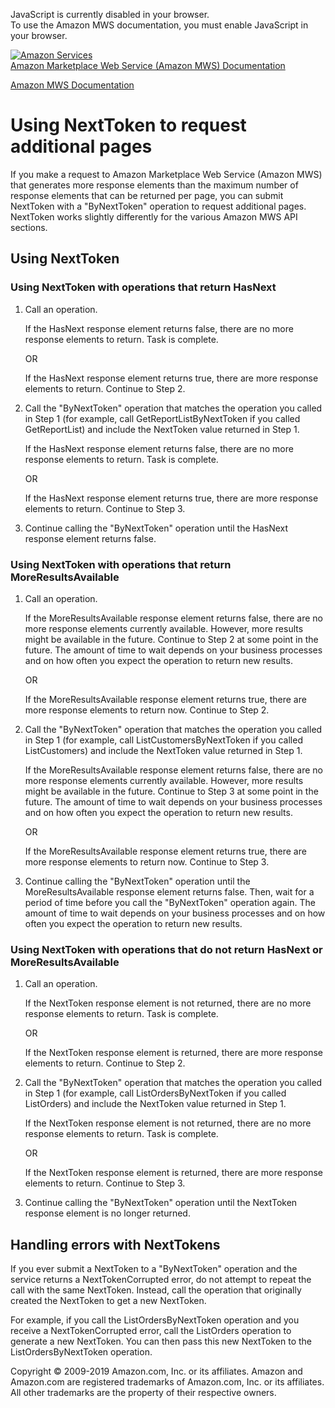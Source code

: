 <div id="MWSDX_noscript">

JavaScript is currently disabled in your browser.  
To use the Amazon MWS documentation, you must enable JavaScript in your
browser.

</div>

<div id="MWSDX_divtop">

[![Amazon
Services](https://images-na.ssl-images-amazon.com/images/G/08/mwsportal/fr_FR/amazonservices.gif
"Amazon Services")](http://services.amazon.fr)  
<span id="MWSDX_titlebar">[Amazon Marketplace Web Service (Amazon MWS)
Documentation](https://developer.amazonservices.fr/gp/mws/docs.html)</span>

</div>

<div id="MWSDX_divbottom">

<div id="MWSDX_divleft">

<div id="MWSDX_toc">

</div>

</div>

<div id="MWSDX_divright">

<div id="MWSDX_content">

<span id="MWSDX_breadcrumbs">[Amazon MWS
Documentation](https://developer.amazonservices.fr/gp/mws/docs.html)</span>

<div id="DG_NextToken" class="nested0">

# Using NextToken to request additional pages

<div class="body">

If you make a request to <span class="ph">Amazon Marketplace Web Service
(Amazon MWS)</span> that generates more response elements than the
maximum number of response elements that can be returned per page, you
can submit <span class="keyword parmname">NextToken</span> with a
"ByNextToken" operation to request additional pages.
<span class="keyword parmname">NextToken</span> works slightly
differently for the various <span class="ph">Amazon MWS</span> API
sections.

</div>

<div id="Using" class="topic nested1">

## Using NextToken

<div class="body">

<div class="section">

### Using NextToken with operations that return HasNext

1.  Call an operation.
    
    If the <span class="keyword parmname">HasNext</span> response
    element returns false, there are no more response elements to
    return. Task is complete.
    
    OR
    
    If the <span class="keyword parmname">HasNext</span> response
    element returns true, there are more response elements to return.
    Continue to Step 2.

2.  Call the "ByNextToken" operation that matches the operation you
    called in Step 1 (for example, call
    <span class="keyword apiname">GetReportListByNextToken</span> if you
    called <span class="keyword apiname">GetReportList</span>) and
    include the <span class="keyword parmname">NextToken</span> value
    returned in Step 1.
    
    If the <span class="keyword parmname">HasNext</span> response
    element returns false, there are no more response elements to
    return. Task is complete.
    
    OR
    
    If the <span class="keyword parmname">HasNext</span> response
    element returns true, there are more response elements to return.
    Continue to Step 3.

3.  Continue calling the "ByNextToken" operation until the
    <span class="keyword parmname">HasNext</span> response element
    returns false.

</div>

<div class="section">

### Using NextToken with operations that return MoreResultsAvailable

1.  Call an operation.
    
    If the <span class="keyword parmname">MoreResultsAvailable</span>
    response element returns false, there are no more response elements
    currently available. However, more results might be available in the
    future. Continue to Step 2 at some point in the future. The amount
    of time to wait depends on your business processes and on how often
    you expect the operation to return new results.
    
    OR
    
    If the <span class="keyword parmname">MoreResultsAvailable</span>
    response element returns true, there are more response elements to
    return now. Continue to Step 2.

2.  Call the "ByNextToken" operation that matches the operation you
    called in Step 1 (for example, call
    <span class="keyword apiname">ListCustomersByNextToken</span> if you
    called <span class="keyword apiname">ListCustomers</span>) and
    include the <span class="keyword parmname">NextToken</span> value
    returned in Step 1.
    
    If the <span class="keyword parmname">MoreResultsAvailable</span>
    response element returns false, there are no more response elements
    currently available. However, more results might be available in the
    future. Continue to Step 3 at some point in the future. The amount
    of time to wait depends on your business processes and on how often
    you expect the operation to return new results.
    
    OR
    
    If the <span class="keyword parmname">MoreResultsAvailable</span>
    response element returns true, there are more response elements to
    return now. Continue to Step 3.

3.  Continue calling the "ByNextToken" operation until the
    <span class="keyword parmname">MoreResultsAvailable</span> response
    element returns false. Then, wait for a period of time before you
    call the "ByNextToken" operation again. The amount of time to wait
    depends on your business processes and on how often you expect the
    operation to return new
results.

</div>

<div class="section">

### Using NextToken with operations that do not return HasNext or MoreResultsAvailable

1.  Call an operation.
    
    If the <span class="keyword parmname">NextToken</span> response
    element is not returned, there are no more response elements to
    return. Task is complete.
    
    OR
    
    If the <span class="keyword parmname">NextToken</span> response
    element is returned, there are more response elements to return.
    Continue to Step 2.

2.  Call the "ByNextToken" operation that matches the operation you
    called in Step 1 (for example, call
    <span class="keyword apiname">ListOrdersByNextToken</span> if you
    called <span class="keyword apiname">ListOrders</span>) and include
    the <span class="keyword parmname">NextToken</span> value returned
    in Step 1.
    
    If the <span class="keyword parmname">NextToken</span> response
    element is not returned, there are no more response elements to
    return. Task is complete.
    
    OR
    
    If the <span class="keyword parmname">NextToken</span> response
    element is returned, there are more response elements to return.
    Continue to Step 3.

3.  Continue calling the "ByNextToken" operation until the
    <span class="keyword parmname">NextToken</span> response element is
    no longer returned.

</div>

</div>

</div>

<div id="Errors" class="topic nested1">

## Handling errors with NextTokens

<div class="body">

If you ever submit a <span class="keyword parmname">NextToken</span> to
a "ByNextToken" operation and the service returns a
<span class="keyword parmname">NextTokenCorrupted</span> error, do not
attempt to repeat the call with the same
<span class="keyword parmname">NextToken</span>. Instead, call the
operation that originally created the
<span class="keyword parmname">NextToken</span> to get a new
<span class="keyword parmname">NextToken</span>.

For example, if you call the
<span class="keyword apiname">ListOrdersByNextToken</span> operation and
you receive a <span class="keyword parmname">NextTokenCorrupted</span>
error, call the <span class="keyword apiname">ListOrders</span>
operation to generate a new
<span class="keyword parmname">NextToken</span>. You can then pass this
new <span class="keyword parmname">NextToken</span> to the
<span class="keyword apiname">ListOrdersByNextToken</span> operation.

</div>

</div>

</div>

<div id="MWSDX_footer">

Copyright © 2009-2019 Amazon.com, Inc. or its affiliates. Amazon and
Amazon.com are registered trademarks of Amazon.com, Inc. or its
affiliates. All other trademarks are the property of their respective
owners.

</div>

</div>

</div>

<div style="clear: both;">

</div>

</div>
